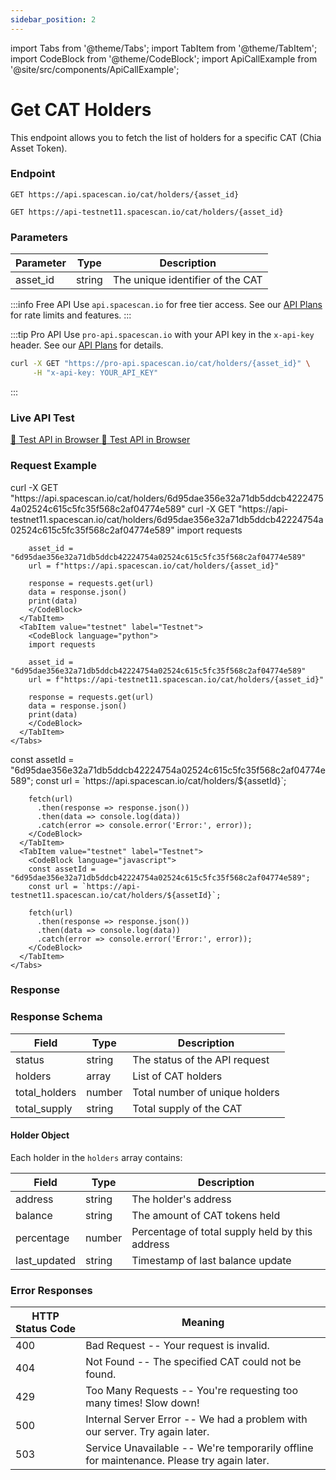 ```yaml
---
sidebar_position: 2
---
```

import Tabs from '@theme/Tabs';
import TabItem from '@theme/TabItem';
import CodeBlock from '@theme/CodeBlock';
import ApiCallExample from '@site/src/components/ApiCallExample';

# Get CAT Holders

This endpoint allows you to fetch the list of holders for a specific CAT (Chia Asset Token).

### Endpoint

<Tabs>
  <TabItem value="mainnet" label="Mainnet">

```
GET https://api.spacescan.io/cat/holders/{asset_id}
```

  </TabItem>
  <TabItem value="testnet" label="Testnet">

```
GET https://api-testnet11.spacescan.io/cat/holders/{asset_id}
```

  </TabItem>
</Tabs>

### Parameters

| Parameter | Type   | Description                                     |
|-----------|--------|-------------------------------------------------|
| asset_id  | string | The unique identifier of the CAT                |

:::info Free API
Use `api.spacescan.io` for free tier access. See our [API Plans](https://spacescan.io/apis#plans) for rate limits and features.
:::

:::tip Pro API
Use `pro-api.spacescan.io` with your API key in the `x-api-key` header. See our [API Plans](https://spacescan.io/apis#plans) for details.

```bash
curl -X GET "https://pro-api.spacescan.io/cat/holders/{asset_id}" \
     -H "x-api-key: YOUR_API_KEY"
```
:::

### Live API Test

<Tabs>
  <TabItem value="mainnet" label="Mainnet">
    <a href="https://api.spacescan.io/cat/holders/6d95dae356e32a71db5ddcb42224754a02524c615c5fc35f568c2af04774e589" target="_blank" rel="noopener noreferrer" className="api-test-button">
      🚀 Test API in Browser
    </a>
  </TabItem>
  <TabItem value="testnet" label="Testnet">
    <a href="https://api-testnet11.spacescan.io/cat/holders/6d95dae356e32a71db5ddcb42224754a02524c615c5fc35f568c2af04774e589" target="_blank" rel="noopener noreferrer" className="api-test-button">
      🚀 Test API in Browser
    </a>
  </TabItem>
</Tabs>

### Request Example

<Tabs>
  <TabItem value="curl" label="cURL">
    <Tabs>
      <TabItem value="mainnet" label="Mainnet">
        <CodeBlock language="bash">
        curl -X GET "https://api.spacescan.io/cat/holders/6d95dae356e32a71db5ddcb42224754a02524c615c5fc35f568c2af04774e589"
        </CodeBlock>
      </TabItem>
      <TabItem value="testnet" label="Testnet">
        <CodeBlock language="bash">
        curl -X GET "https://api-testnet11.spacescan.io/cat/holders/6d95dae356e32a71db5ddcb42224754a02524c615c5fc35f568c2af04774e589"
        </CodeBlock>
      </TabItem>
    </Tabs>
  </TabItem>
  <TabItem value="python" label="Python">
    <Tabs>
      <TabItem value="mainnet" label="Mainnet">
        <CodeBlock language="python">
        import requests

        asset_id = "6d95dae356e32a71db5ddcb42224754a02524c615c5fc35f568c2af04774e589"
        url = f"https://api.spacescan.io/cat/holders/{asset_id}"

        response = requests.get(url)
        data = response.json()
        print(data)
        </CodeBlock>
      </TabItem>
      <TabItem value="testnet" label="Testnet">
        <CodeBlock language="python">
        import requests

        asset_id = "6d95dae356e32a71db5ddcb42224754a02524c615c5fc35f568c2af04774e589"
        url = f"https://api-testnet11.spacescan.io/cat/holders/{asset_id}"

        response = requests.get(url)
        data = response.json()
        print(data)
        </CodeBlock>
      </TabItem>
    </Tabs>
  </TabItem>
  <TabItem value="javascript" label="JavaScript">
    <Tabs>
      <TabItem value="mainnet" label="Mainnet">
        <CodeBlock language="javascript">
        const assetId = "6d95dae356e32a71db5ddcb42224754a02524c615c5fc35f568c2af04774e589";
        const url = `https://api.spacescan.io/cat/holders/${assetId}`;

        fetch(url)
          .then(response => response.json())
          .then(data => console.log(data))
          .catch(error => console.error('Error:', error));
        </CodeBlock>
      </TabItem>
      <TabItem value="testnet" label="Testnet">
        <CodeBlock language="javascript">
        const assetId = "6d95dae356e32a71db5ddcb42224754a02524c615c5fc35f568c2af04774e589";
        const url = `https://api-testnet11.spacescan.io/cat/holders/${assetId}`;

        fetch(url)
          .then(response => response.json())
          .then(data => console.log(data))
          .catch(error => console.error('Error:', error));
        </CodeBlock>
      </TabItem>
    </Tabs>
  </TabItem>
</Tabs>

### Response

<Tabs>
  <TabItem value="mainnet" label="Mainnet">
    <ApiCallExample endpoint="https://api.spacescan.io/cat/holders/6d95dae356e32a71db5ddcb42224754a02524c615c5fc35f568c2af04774e589" />
  </TabItem>
  <TabItem value="testnet" label="Testnet">
    <ApiCallExample endpoint="https://api-testnet11.spacescan.io/cat/holders/6d95dae356e32a71db5ddcb42224754a02524c615c5fc35f568c2af04774e589" />
  </TabItem>
</Tabs>

### Response Schema

| Field            | Type    | Description                                           |
|------------------|---------|-------------------------------------------------------|
| status           | string  | The status of the API request                         |
| holders          | array   | List of CAT holders                                   |
| total_holders    | number  | Total number of unique holders                        |
| total_supply     | string  | Total supply of the CAT                              |

#### Holder Object

Each holder in the `holders` array contains:

| Field            | Type    | Description                                           |
|------------------|---------|-------------------------------------------------------|
| address          | string  | The holder's address                                  |
| balance          | string  | The amount of CAT tokens held                         |
| percentage       | number  | Percentage of total supply held by this address       |
| last_updated     | string  | Timestamp of last balance update                      |

### Error Responses

| HTTP Status Code | Meaning                                                                                   |
|------------------|-------------------------------------------------------------------------------------------|
| 400              | Bad Request -- Your request is invalid.                                                   |
| 404              | Not Found -- The specified CAT could not be found.                                        |
| 429              | Too Many Requests -- You're requesting too many times! Slow down!                         |
| 500              | Internal Server Error -- We had a problem with our server. Try again later.               |
| 503              | Service Unavailable -- We're temporarily offline for maintenance. Please try again later. |